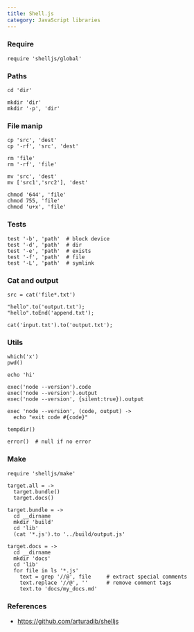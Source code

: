 ```yaml
---
title: Shell.js
category: JavaScript libraries
---
```


### Require

    require 'shelljs/global'

### Paths

    cd 'dir'

    mkdir 'dir'
    mkdir '-p', 'dir'

### File manip

    cp 'src', 'dest'
    cp '-rf', 'src', 'dest'

    rm 'file'
    rm '-rf', 'file'

    mv 'src', 'dest'
    mv ['src1','src2'], 'dest'

    chmod '644', 'file'
    chmod 755, 'file'
    chmod 'u+x', 'file'

### Tests

    test '-b', 'path'  # block device
    test '-d', 'path'  # dir
    test '-e', 'path'  # exists
    test '-f', 'path'  # file
    test '-L', 'path'  # symlink

### Cat and output

    src = cat('file*.txt')

    "hello".to('output.txt');
    "hello".toEnd('append.txt');

    cat('input.txt').to('output.txt');

### Utils

    which('x')
    pwd()

    echo 'hi'

    exec('node --version').code
    exec('node --version').output
    exec('node --version', {silent:true}).output

    exec 'node --version', (code, output) ->
      echo "exit code #{code}"

    tempdir()

    error()  # null if no error

### Make

    require 'shelljs/make'

    target.all = ->
      target.bundle()
      target.docs()

    target.bundle = ->
      cd __dirname
      mkdir 'build'
      cd 'lib'
      (cat '*.js').to '../build/output.js'

    target.docs = ->
      cd __dirname
      mkdir 'docs'
      cd 'lib'
      for file in ls '*.js'
        text = grep '//@', file     # extract special comments
        text.replace '//@', ''      # remove comment tags
        text.to 'docs/my_docs.md'

### References

  * https://github.com/arturadib/shelljs
